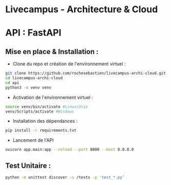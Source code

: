 
# Livecampus - Architecture & Cloud


# API : FastAPI

## Mise en place & Installation : 

- Clone du repo et création de l'environnement virtuel :
```bash
git clone https://github.com/rochesebastien/livecampus-archi-cloud.git
cd livecampus-archi-cloud
cd api
python3 -m venv venv
```

- Activation de l'environnement virtuel :
```bash
source venv/bin/activate #Linux/Unix
venv/Scripts/activate #Windows
```

- Installation des dépendances : 
```bash
pip install -r requirements.txt
```

- Lancement de l'API
```bash
uvicorn app.main:app --reload --port 8000 --host 0.0.0.0
```

## Test Unitaire : 
```bash
python -m unittest discover -s /tests -p 'test_*.py’
```


